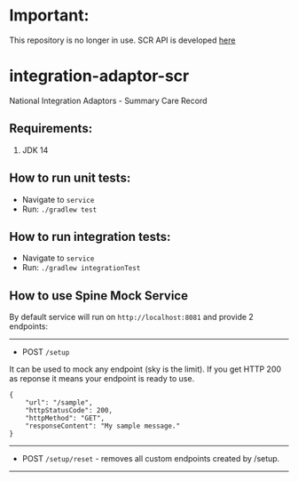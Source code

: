 # Important:
This repository is no longer in use. SCR API is developed [here](https://github.com/NHSDigital/summary-care-record-api/)

# integration-adaptor-scr
National Integration Adaptors - Summary Care Record

## Requirements:
1. JDK 14

## How to run unit tests:
* Navigate to `service`
* Run: `./gradlew test`

## How to run integration tests:
* Navigate to `service`
* Run: `./gradlew integrationTest`

## How to use Spine Mock Service
By default service will run on `http://localhost:8081` and provide 2 endpoints:

---
* POST `/setup`

It can be used to mock any endpoint (sky is the limit). If you get HTTP 200 as reponse it means your endpoint is ready to use.
```
{
    "url": "/sample",
    "httpStatusCode": 200,
    "httpMethod": "GET",
    "responseContent": "My sample message."
}
```
---
* POST `/setup/reset` - removes all custom endpoints created by /setup.
---